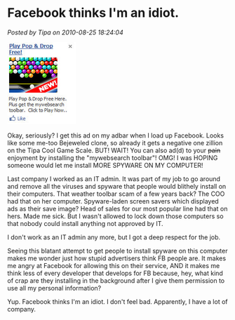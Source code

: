 # Facebook thinks I'm an idiot.

*Posted by Tipa on 2010-08-25 18:24:04*

[![](../../../uploads/2010/08/Fullscreen-capture-8252010-71315-PM.jpg "Stupid ad.")](../../../uploads/2010/08/Fullscreen-capture-8252010-71315-PM.jpg)

Okay, seriously? I get this ad on my adbar when I load up Facebook. Looks like some me-too Bejeweled clone, so already it gets a negative one zillion on the Tipa Cool Game Scale. BUT! WAIT! You can also ad(d) to your ~~pain~~ enjoyment by installing the "mywebsearch toolbar"! OMG! I was HOPING someone would let me install MORE SPYWARE ON MY COMPUTER!

Last company I worked as an IT admin. It was part of my job to go around and remove all the viruses and spyware that people would blithely install on their computers. That weather toolbar scam of a few years back? The COO had that on her computer. Spyware-laden screen savers which displayed ads as their save image? Head of sales for our most popular line had that on hers. Made me sick. But I wasn't allowed to lock down those computers so that nobody could install anything not approved by IT.

I don't work as an IT admin any more, but I got a deep respect for the job.

Seeing this blatant attempt to get people to install spyware on this computer makes me wonder just how stupid advertisers think FB people are. It makes me angry at Facebook for allowing this on their service, AND it makes me think less of every developer that develops for FB because, hey, what kind of crap are they installing in the background after I give them permission to use all my personal information?

Yup. Facebook thinks I'm an idiot. I don't feel bad. Apparently, I have a lot of company.

